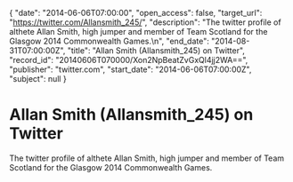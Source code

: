 {
  "date": "2014-06-06T07:00:00", 
  "open_access": false, 
  "target_url": "https://twitter.com/Allansmith_245/", 
  "description": "The twitter profile of althete Allan Smith, high jumper and member of Team Scotland for the Glasgow 2014 Commonwealth Games.\n", 
  "end_date": "2014-08-31T07:00:00Z", 
  "title": "Allan Smith (Allansmith_245) on Twitter", 
  "record_id": "20140606T070000/Xon2NpBeatZvGxQl4jj2WA==", 
  "publisher": "twitter.com", 
  "start_date": "2014-06-06T07:00:00Z", 
  "subject": null
}

# Allan Smith (Allansmith_245) on Twitter

The twitter profile of althete Allan Smith, high jumper and member of Team Scotland for the Glasgow 2014 Commonwealth Games.

